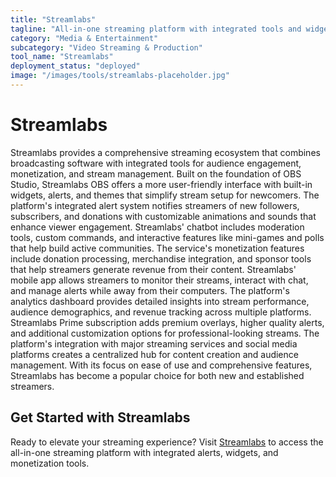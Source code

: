 ```yaml
---
title: "Streamlabs"
tagline: "All-in-one streaming platform with integrated tools and widgets"
category: "Media & Entertainment"
subcategory: "Video Streaming & Production"
tool_name: "Streamlabs"
deployment_status: "deployed"
image: "/images/tools/streamlabs-placeholder.jpg"
---
```


# Streamlabs

Streamlabs provides a comprehensive streaming ecosystem that combines broadcasting software with integrated tools for audience engagement, monetization, and stream management. Built on the foundation of OBS Studio, Streamlabs OBS offers a more user-friendly interface with built-in widgets, alerts, and themes that simplify stream setup for newcomers. The platform's integrated alert system notifies streamers of new followers, subscribers, and donations with customizable animations and sounds that enhance viewer engagement. Streamlabs' chatbot includes moderation tools, custom commands, and interactive features like mini-games and polls that help build active communities. The service's monetization features include donation processing, merchandise integration, and sponsor tools that help streamers generate revenue from their content. Streamlabs' mobile app allows streamers to monitor their streams, interact with chat, and manage alerts while away from their computers. The platform's analytics dashboard provides detailed insights into stream performance, audience demographics, and revenue tracking across multiple platforms. Streamlabs Prime subscription adds premium overlays, higher quality alerts, and additional customization options for professional-looking streams. The platform's integration with major streaming services and social media platforms creates a centralized hub for content creation and audience management. With its focus on ease of use and comprehensive features, Streamlabs has become a popular choice for both new and established streamers.

## Get Started with Streamlabs

Ready to elevate your streaming experience? Visit [Streamlabs](https://streamlabs.com) to access the all-in-one streaming platform with integrated alerts, widgets, and monetization tools.
